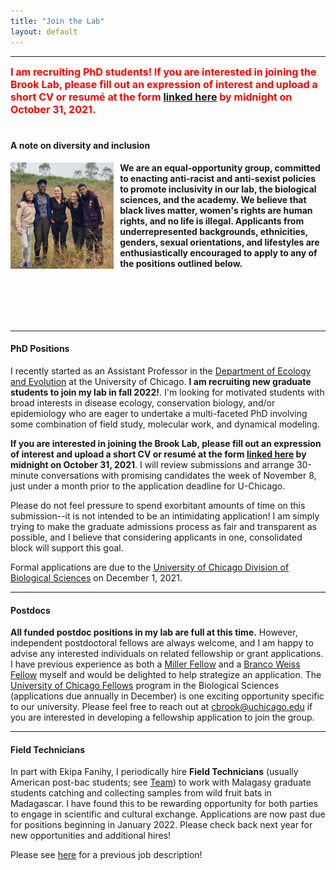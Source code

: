 ```yaml
---
title: "Join the Lab"
layout: default
---
```


---


<font size="3">

<p1 style="color:Red;font-weight: bold">
I am recruiting PhD students! If you are interested in joining the Brook Lab, please fill out an expression of interest and upload a short CV or resumé at the form <a href="https://airtable.com/shrwbDz0QWBo0SMnQ">linked here</a> by midnight on October 31, 2021.
<br>
<br>
</font>


#### **A note on diversity and inclusion**

<img src="/assets/ekipa_fanihy_happy.jpg" alt="bat" style="height: 170px; padding-right: 10px;" align="left">

**We are an equal-opportunity group, committed to enacting anti-racist and anti-sexist policies to promote inclusivity in our lab, the biological sciences, and the academy. We believe that black lives matter, women's rights are human rights, and no life is illegal. Applicants from underrepresented backgrounds, ethnicities, genders, sexual orientations, and lifestyles are enthusiastically encouraged to apply to any of the positions outlined below.**
<br> 
<br> 
<br> 
<br> 
<br> 
<br> 

---

#### **PhD Positions**

I recently started as an Assistant Professor in the [Department of Ecology and Evolution](https://ecologyandevolution.uchicago.edu/) at the University of Chicago. **I am recruiting new graduate students to join my lab in fall 2022!**. I'm looking for motivated students with broad interests in disease ecology, conservation biology, and/or epidemiology who are eager to undertake a multi-faceted PhD involving some combination of field study, molecular work, and dynamical modeling. 

**If you are interested in joining the Brook Lab, please fill out an expression of interest and upload a short CV or resumé at the form [linked here](https://airtable.com/shrwbDz0QWBo0SMnQ) by midnight on October 31, 2021**. I will review submissions and arrange 30-minute conversations with promising candidates the week of November 8, just under a month prior to the application deadline for U-Chicago.

Please do not feel pressure to spend exorbitant amounts of time on this submission--it is not intended to be an intimidating application! I am simply trying to make the graduate admissions process as fair and transparent as possible, and I believe that considering applicants in one, consolidated block will support this goal.

Formal applications are due to the [University of Chicago Division of Biological Sciences](https://biosciences.uchicago.edu/programs) on December 1, 2021.

---

#### **Postdocs**

**All funded postdoc positions in my lab are full at this time.** However, independent postdoctoral fellows are always welcome, and I am happy to advise any interested individuals on related fellowship or grant applications. I have previous experience as both a [Miller Fellow](http://miller.berkeley.edu/) and a [Branco Weiss Fellow](https://brancoweissfellowship.org/) myself and would be delighted to help strategize an application. The [University of Chicago Fellows](https://biologicalsciences.uchicago.edu/research/chicago-fellows) program in the Biological Sciences (applications due annually in December) is one exciting opportunity specific to our university. Please feel free to reach out at [cbrook@uchicago.edu](cbrook@uchicago.edu) if you are interested in developing a fellowship application to join the group.

---

#### **Field Technicians**

In part with Ekipa Fanihy, I periodically hire **Field Technicians** (usually American post-bac students; see [Team](/team)) to work with Malagasy graduate students catching and collecting samples from wild fruit bats in Madagascar. I have found this to be rewarding opportunity for both parties to engage in scientific and cultural exchange. Applications are now past due for positions beginning in January 2022. Please check back next year for new opportunities and additional hires!

Please see [here](/fieldtechjob.html) for a previous job description!

